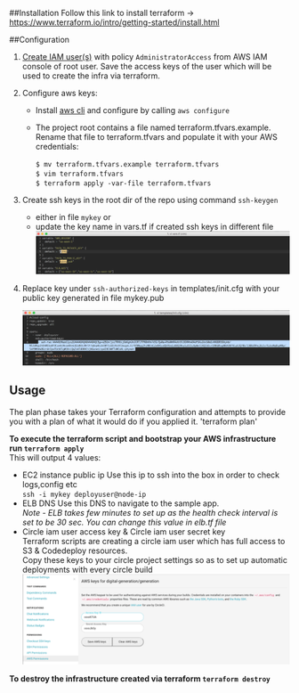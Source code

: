 ##Installation
Follow this link to install terraform -> https://www.terraform.io/intro/getting-started/install.html

##Configuration
1. [Create IAM user(s)](http://docs.aws.amazon.com/IAM/latest/UserGuide/id_users_create.html#id_users_create_console) with policy `AdministratorAccess` from AWS IAM console of root user. Save the access keys of the user which will be used to create the infra via terraform.
2. Configure aws keys:
   - Install [aws cli](http://docs.aws.amazon.com/cli/latest/userguide/installing.html) and configure by calling `aws configure`
   - The project root contains a file named terraform.tfvars.example. Rename that file to terraform.tfvars and populate it with your AWS credentials:
      
      `$ mv terraform.tfvars.example terraform.tfvars`  
      `$ vim terraform.tfvars`  
      `$ terraform apply -var-file terraform.tfvars`

3. Create ssh keys in the root dir of the repo using command `ssh-keygen` 
   - either in file `mykey` or
   - update the key name in vars.tf if created ssh keys in different file
   ![alt text](img/key-overwrite.png)
4. Replace key under `ssh-authorized-keys` in templates/init.cfg with your public key generated in file mykey.pub

      ![alt text](img/ssh-key-overwrite.png)
   

## Usage
The plan phase takes your Terraform configuration and attempts to provide you with a plan of what it would do if you applied it.
'terraform plan'

**To execute the terraform script and bootstrap your AWS infrastructure run `terraform apply`**  
   This will output 4 values:
   - EC2 instance public ip
      Use this ip to ssh into the box in order to check logs,config etc  
      `ssh -i mykey deployuser@node-ip`
   - ELB DNS
      Use this DNS to navigate to the sample app.  
      *Note - ELB takes few minutes to set up as the health check interval is set to be 30 sec. You can change this value in elb.tf file*
   - Circle iam user access key & Circle iam user secret key  
     Terraform scripts are creating a circle iam user which has full access to S3 & Codedeploy resources.  
     Copy these keys to your circle project settings so as to set up automatic deployments with every circle build
        ![alt text](img/circle-settings-interface.png)

**To destroy the infrastructure created via terraform `terraform destroy`**
